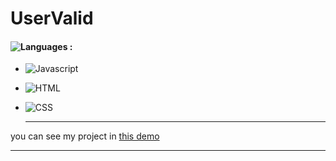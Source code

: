 # UserValid
#### ![Languages](https://img.shields.io/github/languages/count/zeynab-jalalian/UserValid) : 
 - ![Javascript](https://img.shields.io/badge/javascript-yellow)
 - ![HTML](https://img.shields.io/badge/Html-orange)
 - ![CSS](https://img.shields.io/badge/Css-blue)
   
   ---
 you can see my project in [this demo](https://zeynab-jalalian.github.io/UserValid)
___
